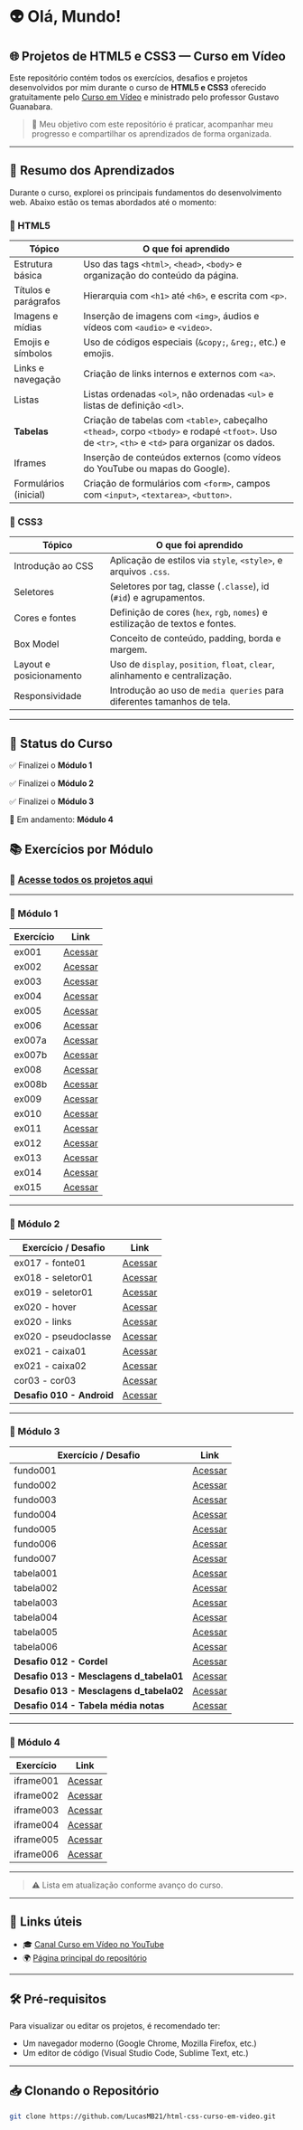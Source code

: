 # 👽 Olá, Mundo!

## 🌐 Projetos de HTML5 e CSS3 — Curso em Vídeo

Este repositório contém todos os exercícios, desafios e projetos desenvolvidos por mim durante o curso de **HTML5 e CSS3** oferecido gratuitamente pelo [Curso em Vídeo](https://www.youtube.com/CursoemVideo) e ministrado pelo professor Gustavo Guanabara.

> 🎯 Meu objetivo com este repositório é praticar, acompanhar meu progresso e compartilhar os aprendizados de forma organizada.

---

## 🧠 Resumo dos Aprendizados

Durante o curso, explorei os principais fundamentos do desenvolvimento web. Abaixo estão os temas abordados até o momento:

### 📄 HTML5

| Tópico                | O que foi aprendido                                                                 |
|------------------------|-------------------------------------------------------------------------------------|
| Estrutura básica       | Uso das tags `<html>`, `<head>`, `<body>` e organização do conteúdo da página.     |
| Títulos e parágrafos   | Hierarquia com `<h1>` até `<h6>`, e escrita com `<p>`.                             |
| Imagens e mídias       | Inserção de imagens com `<img>`, áudios e vídeos com `<audio>` e `<video>`.       |
| Emojis e símbolos      | Uso de códigos especiais (`&copy;`, `&reg;`, etc.) e emojis.                      |
| Links e navegação      | Criação de links internos e externos com `<a>`.                                   |
| Listas                 | Listas ordenadas `<ol>`, não ordenadas `<ul>` e listas de definição `<dl>`.       |
| **Tabelas**            | Criação de tabelas com `<table>`, cabeçalho `<thead>`, corpo `<tbody>` e rodapé `<tfoot>`. Uso de `<tr>`, `<th>` e `<td>` para organizar os dados. |
| Iframes                | Inserção de conteúdos externos (como vídeos do YouTube ou mapas do Google).       |
| Formulários (inicial)  | Criação de formulários com `<form>`, campos com `<input>`, `<textarea>`, `<button>`. |

### 🎨 CSS3

| Tópico              | O que foi aprendido                                                              |
|---------------------|----------------------------------------------------------------------------------|
| Introdução ao CSS   | Aplicação de estilos via `style`, `<style>`, e arquivos `.css`.                 |
| Seletores           | Seletores por tag, classe (`.classe`), id (`#id`) e agrupamentos.               |
| Cores e fontes      | Definição de cores (`hex`, `rgb`, `nomes`) e estilização de textos e fontes.    |
| Box Model           | Conceito de conteúdo, padding, borda e margem.                                  |
| Layout e posicionamento | Uso de `display`, `position`, `float`, `clear`, alinhamento e centralização.  |
| Responsividade      | Introdução ao uso de `media queries` para diferentes tamanhos de tela.          |

---

## 🚀 Status do Curso

✅ Finalizei o **Módulo 1** 

✅ Finalizei o **Módulo 2**  

✅ Finalizei o **Módulo 3** 

🔄 Em andamento: **Módulo 4**

## 📚 Exercícios por Módulo

### 📁 [Acesse todos os projetos aqui](https://lucasmb21.github.io/html-css-curso-em-video/)

---

### 🔹 Módulo 1

| Exercício | Link |
|----------|------|
| ex001 | [Acessar](https://lucasmb21.github.io/html-css-curso-em-video/modulo-01/exercicios/ex001/) |
| ex002 | [Acessar](https://lucasmb21.github.io/html-css-curso-em-video/modulo-01/exercicios/ex002/) |
| ex003 | [Acessar](https://lucasmb21.github.io/html-css-curso-em-video/modulo-01/exercicios/ex003/) |
| ex004 | [Acessar](https://lucasmb21.github.io/html-css-curso-em-video/modulo-01/exercicios/ex004/) |
| ex005 | [Acessar](https://lucasmb21.github.io/html-css-curso-em-video/modulo-01/exercicios/ex005/) |
| ex006 | [Acessar](https://lucasmb21.github.io/html-css-curso-em-video/modulo-01/exercicios/ex006/) |
| ex007a | [Acessar](https://lucasmb21.github.io/html-css-curso-em-video/modulo-01/exercicios/ex007/html4) |
| ex007b | [Acessar](https://lucasmb21.github.io/html-css-curso-em-video/modulo-01/exercicios/ex007/html5) |
| ex008 | [Acessar](https://lucasmb21.github.io/html-css-curso-em-video/modulo-01/exercicios/ex008/) |
| ex008b | [Acessar](https://lucasmb21.github.io/html-css-curso-em-video/modulo-01/exercicios/ex008b/) |
| ex009 | [Acessar](https://lucasmb21.github.io/html-css-curso-em-video/modulo-01/exercicios/ex009/) |
| ex010 | [Acessar](https://lucasmb21.github.io/html-css-curso-em-video/modulo-01/exercicios/ex010/) |
| ex011 | [Acessar](https://lucasmb21.github.io/html-css-curso-em-video/modulo-01/exercicios/ex011/) |
| ex012 | [Acessar](https://lucasmb21.github.io/html-css-curso-em-video/modulo-01/exercicios/ex012/) |
| ex013 | [Acessar](https://lucasmb21.github.io/html-css-curso-em-video/modulo-01/exercicios/ex013/) |
| ex014 | [Acessar](https://lucasmb21.github.io/html-css-curso-em-video/modulo-01/exercicios/ex014/) |
| ex015 | [Acessar](https://lucasmb21.github.io/html-css-curso-em-video/modulo-01/exercicios/ex015/) |

---

### 🔹 Módulo 2

| Exercício / Desafio | Link |
|---------------------|------|
| ex017 - fonte01 | [Acessar](https://lucasmb21.github.io/html-css-curso-em-video/modulo-02/exercicios/ex017/fonte01) |
| ex018 - seletor01 | [Acessar](https://lucasmb21.github.io/html-css-curso-em-video/modulo-02/exercicios/ex018/seletor01) |
| ex019 - seletor01 | [Acessar](https://lucasmb21.github.io/html-css-curso-em-video/modulo-02/exercicios/ex019/seletor01) |
| ex020 - hover | [Acessar](https://lucasmb21.github.io/html-css-curso-em-video/modulo-02/exercicios/ex020/hover) |
| ex020 - links | [Acessar](https://lucasmb21.github.io/html-css-curso-em-video/modulo-02/exercicios/ex020/links) |
| ex020 - pseudoclasse | [Acessar](https://lucasmb21.github.io/html-css-curso-em-video/modulo-02/exercicios/ex020/pseudoclasse) |
| ex021 - caixa01 | [Acessar](https://lucasmb21.github.io/html-css-curso-em-video/modulo-02/exercicios/ex021/caixa01) |
| ex021 - caixa02 | [Acessar](https://lucasmb21.github.io/html-css-curso-em-video/modulo-02/exercicios/ex021/caixa02) |
| cor03 - cor03 | [Acessar](https://lucasmb21.github.io/html-css-curso-em-video/modulo-02/exercicios/cor03/cor03) |
| **Desafio 010 - Android** | [Acessar](https://lucasmb21.github.io/html-css-curso-em-video/modulo-02/desafios/de10/android) |

---

### 🔹 Módulo 3

| Exercício / Desafio | Link |
|---------------------|------|
| fundo001 | [Acessar](https://lucasmb21.github.io/html-css-curso-em-video/modulo-03/exercicios/ex022/fundo001) |
| fundo002 | [Acessar](https://lucasmb21.github.io/html-css-curso-em-video/modulo-03/exercicios/ex022/fundo002) |
| fundo003 | [Acessar](https://lucasmb21.github.io/html-css-curso-em-video/modulo-03/exercicios/ex022/fundo003) |
| fundo004 | [Acessar](https://lucasmb21.github.io/html-css-curso-em-video/modulo-03/exercicios/ex022/fundo004) |
| fundo005 | [Acessar](https://lucasmb21.github.io/html-css-curso-em-video/modulo-03/exercicios/ex022/fundo005) |
| fundo006 | [Acessar](https://lucasmb21.github.io/html-css-curso-em-video/modulo-03/exercicios/ex022/fundo006) |
| fundo007 | [Acessar](https://lucasmb21.github.io/html-css-curso-em-video/modulo-03/exercicios/ex022/fundo007) |
| tabela001 | [Acessar](https://lucasmb21.github.io/html-css-curso-em-video/modulo-03/exercicios/ex023/tabela001) |
| tabela002 | [Acessar](https://lucasmb21.github.io/html-css-curso-em-video/modulo-03/exercicios/ex023/tabela002) |
| tabela003 | [Acessar](https://lucasmb21.github.io/html-css-curso-em-video/modulo-03/exercicios/ex023/tabela003) |
| tabela004 | [Acessar](https://lucasmb21.github.io/html-css-curso-em-video/modulo-03/exercicios/ex023/tabela004) |
| tabela005 | [Acessar](https://lucasmb21.github.io/html-css-curso-em-video/modulo-03/exercicios/ex023/tabela005) |
| tabela006 | [Acessar](https://lucasmb21.github.io/html-css-curso-em-video/modulo-03/exercicios/ex023/tabela006) |
| **Desafio 012 - Cordel** | [Acessar](https://lucasmb21.github.io/html-css-curso-em-video/modulo-03/desafios/d012/) |
| **Desafio 013 - Mesclagens d_tabela01** | [Acessar](https://lucasmb21.github.io/html-css-curso-em-video/modulo-03/desafios/d013/d_tabela01) |
| **Desafio 013 - Mesclagens d_tabela02** | [Acessar](https://lucasmb21.github.io/html-css-curso-em-video/modulo-03/desafios/d013/d_tabela02) |
| **Desafio 014 - Tabela média notas** | [Acessar](https://lucasmb21.github.io/html-css-curso-em-video/modulo-03/desafios/d014/t_desafio014) |

---

### 🔹 Módulo 4

| Exercício | Link |
|----------|------|
| iframe001 | [Acessar](https://lucasmb21.github.io/html-css-curso-em-video/modulo-04/exercicios/ex024/iframe001) |
| iframe002 | [Acessar](https://lucasmb21.github.io/html-css-curso-em-video/modulo-04/exercicios/ex024/iframe002) |
| iframe003 | [Acessar](https://lucasmb21.github.io/html-css-curso-em-video/modulo-04/exercicios/ex024/iframe003) |
| iframe004 | [Acessar](https://lucasmb21.github.io/html-css-curso-em-video/modulo-04/exercicios/ex024/iframe004) |
| iframe005 | [Acessar](https://lucasmb21.github.io/html-css-curso-em-video/modulo-04/exercicios/ex024/iframe005) |
| iframe006 | [Acessar](https://lucasmb21.github.io/html-css-curso-em-video/modulo-04/exercicios/ex024/iframe006) |

---

> ⚠️ Lista em atualização conforme avanço do curso.

---
## 🔗 Links úteis

- 🎓 [Canal Curso em Vídeo no YouTube](https://www.youtube.com/@CursoemVideo)
- 🌍 [Página principal do repositório](https://lucasmb21.github.io/html-css-curso-em-video/)

---

## 🛠️ Pré-requisitos

Para visualizar ou editar os projetos, é recomendado ter:

- Um navegador moderno (Google Chrome, Mozilla Firefox, etc.)
- Um editor de código (Visual Studio Code, Sublime Text, etc.)

---

## 📥 Clonando o Repositório

```bash
git clone https://github.com/LucasMB21/html-css-curso-em-video.git
